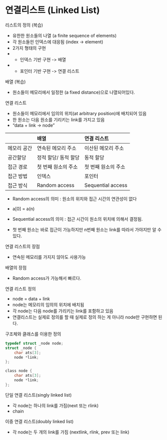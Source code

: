 # 연결리스트 (Linked List)

리스트의 정의 (복습)
- 유한한 원소들의 나열 (a finite sequence of elements)
- 각 원소들읜 인덱스에 대응됨 (index -> element)
- 2가지 형태의 구현
- * 인덱스 기반 구현 -> 배열
- * 포인터 기반 구현 -> 연결 리스트 

배열 (복습) 
- 원소들이 메모리에서 일정한 (a fixed distance)으로 나열되어있다.

연결 리스트 
- 원소들이 메모리에서 임의의 위치(at arbitrary position)에 배치되어 있음
- 한 원소는 다음 원소를 기리키는 link를 가지고 있음
- “data + link -> node” 

||배열|연결 리스트|
|:---|:---|:---|
|메모리 공간|연속된 메모리 주소|이산된 메모리 주소|
|공간할당|정적 할당/ 동적 할당|동적 할당 
|접근 경로|첫 번째 원소의 주소|첫 번째 원소의 주소|
|접근 방법|인덱스|포인터| 
|접근 방식|Random access|Sequential access|

* Random access의 의미 : 원소의 위치와 접근 시간의 연관성이 없다
* a[0] = a(n)

* Sequential access의 의미 : 접근 시간이 원소의 위치에 의해서 결정됨. 
* 첫 번째 원소는 바로 접근이 가능하지만 n번째 원소는 link를 따라서 가야지만 알 수 있다.

연결 리스트의 장점 
- 연속된 메모리를 가지지 않아도 사용가능

배열의 장점 
- Random access가 가능해서 빠르다. 


연결 리스트 정의
- node = data + link
- node는 메모리의 임의의 위치에 배치됨
- 각 node는 다음 node를 가리키는 link를 포함하고 있음
- 연결리스트는 실제로 정의를 할 때 실제로 정의 하는 게 아니라 node만 구현하면 된다.

구조체와 클래스를 이용한 정의 
```c
typedef struct _node node;
struct _node {
    char ats[3]; 
    node *link; 
}; 
```

```c
class node {
    char ats[3];
    node *link; 
}; 
```

단일 연결 리스트(singly linked list)
- 각 node는 하나의 link를 가짐(next 또는 rlink)
- chain

이중 연결 리스트(doubly linked list)
- 각 node는 두 개의 link를 가짐 (nextlink, rlink, prev 또는 link)

